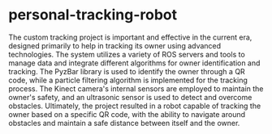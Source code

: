 # personal-tracking-robot
The custom tracking project is important and effective in the current era, designed primarily to
help in tracking its owner using advanced technologies. The system utilizes a variety of ROS
servers and tools to manage data and integrate different algorithms for owner identification and
tracking. The PyzBar library is used to identify the owner through a QR code, while a particle
filtering algorithm is implemented for the tracking process. The Kinect camera's internal sensors
are employed to maintain the owner's safety, and an ultrasonic sensor is used to detect and
overcome obstacles. Ultimately, the project resulted in a robot capable of tracking the owner based
on a specific QR code, with the ability to navigate around obstacles and maintain a safe distance
between itself and the owner.
